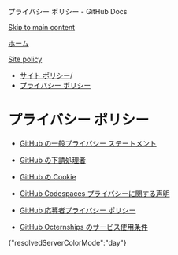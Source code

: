 プライバシー ポリシー - GitHub Docs

[Skip to main content](#main-content)

[ホーム](/ja)

[Site policy](/ja/site-policy)

* [サイト ポリシー](/ja/site-policy)/
* [プライバシー ポリシー](/ja/site-policy/privacy-policies)

プライバシー ポリシー
==========

* [GitHub の一般プライバシー ステートメント](/ja/site-policy/privacy-policies/github-general-privacy-statement)

* [GitHub の下請処理者](/ja/site-policy/privacy-policies/github-subprocessors)

* [GitHub の Cookie](/ja/site-policy/privacy-policies/github-cookies)

* [GitHub Codespaces プライバシーに関する声明](/ja/site-policy/privacy-policies/github-codespaces-privacy-statement)

* [GitHub 応募者プライバシー ポリシー](/ja/site-policy/privacy-policies/github-candidate-privacy-policy)

* [GitHub Octernships のサービス使用条件](/ja/site-policy/privacy-policies/github-octernships-terms-of-service)

{"resolvedServerColorMode":"day"}
